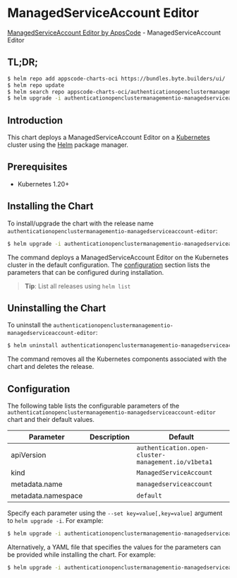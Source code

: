 # ManagedServiceAccount Editor

[ManagedServiceAccount Editor by AppsCode](https://appscode.com) - ManagedServiceAccount Editor

## TL;DR;

```bash
$ helm repo add appscode-charts-oci https://bundles.byte.builders/ui/
$ helm repo update
$ helm search repo appscode-charts-oci/authenticationopenclustermanagementio-managedserviceaccount-editor --version=v0.6.0
$ helm upgrade -i authenticationopenclustermanagementio-managedserviceaccount-editor appscode-charts-oci/authenticationopenclustermanagementio-managedserviceaccount-editor -n default --create-namespace --version=v0.6.0
```

## Introduction

This chart deploys a ManagedServiceAccount Editor on a [Kubernetes](http://kubernetes.io) cluster using the [Helm](https://helm.sh) package manager.

## Prerequisites

- Kubernetes 1.20+

## Installing the Chart

To install/upgrade the chart with the release name `authenticationopenclustermanagementio-managedserviceaccount-editor`:

```bash
$ helm upgrade -i authenticationopenclustermanagementio-managedserviceaccount-editor appscode-charts-oci/authenticationopenclustermanagementio-managedserviceaccount-editor -n default --create-namespace --version=v0.6.0
```

The command deploys a ManagedServiceAccount Editor on the Kubernetes cluster in the default configuration. The [configuration](#configuration) section lists the parameters that can be configured during installation.

> **Tip**: List all releases using `helm list`

## Uninstalling the Chart

To uninstall the `authenticationopenclustermanagementio-managedserviceaccount-editor`:

```bash
$ helm uninstall authenticationopenclustermanagementio-managedserviceaccount-editor -n default
```

The command removes all the Kubernetes components associated with the chart and deletes the release.

## Configuration

The following table lists the configurable parameters of the `authenticationopenclustermanagementio-managedserviceaccount-editor` chart and their default values.

|     Parameter      | Description |                            Default                             |
|--------------------|-------------|----------------------------------------------------------------|
| apiVersion         |             | <code>authentication.open-cluster-management.io/v1beta1</code> |
| kind               |             | <code>ManagedServiceAccount</code>                             |
| metadata.name      |             | <code>managedserviceaccount</code>                             |
| metadata.namespace |             | <code>default</code>                                           |


Specify each parameter using the `--set key=value[,key=value]` argument to `helm upgrade -i`. For example:

```bash
$ helm upgrade -i authenticationopenclustermanagementio-managedserviceaccount-editor appscode-charts-oci/authenticationopenclustermanagementio-managedserviceaccount-editor -n default --create-namespace --version=v0.6.0 --set apiVersion=authentication.open-cluster-management.io/v1beta1
```

Alternatively, a YAML file that specifies the values for the parameters can be provided while
installing the chart. For example:

```bash
$ helm upgrade -i authenticationopenclustermanagementio-managedserviceaccount-editor appscode-charts-oci/authenticationopenclustermanagementio-managedserviceaccount-editor -n default --create-namespace --version=v0.6.0 --values values.yaml
```
